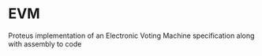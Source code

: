 # EVM
Proteus implementation of an Electronic Voting Machine specification along with assembly to code
